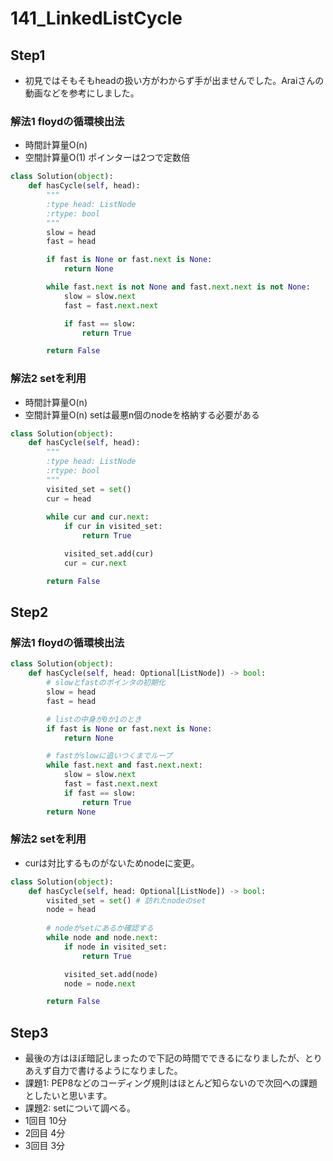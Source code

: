 # 141_LinkedListCycle

## Step1

- 初見ではそもそもheadの扱い方がわからず手が出ませんでした。Araiさんの動画などを参考にしました。
### 解法1 floydの循環検出法
- 時間計算量O(n)
- 空間計算量O(1) ポインターは2つで定数倍

```python
class Solution(object):
    def hasCycle(self, head):
        """
        :type head: ListNode
        :rtype: bool
        """
        slow = head
        fast = head

        if fast is None or fast.next is None:
            return None

        while fast.next is not None and fast.next.next is not None:
            slow = slow.next
            fast = fast.next.next

            if fast == slow:
                return True

        return False
```

### 解法2 setを利用
- 時間計算量O(n)
- 空間計算量O(n) setは最悪n個のnodeを格納する必要がある

```python
class Solution(object):
    def hasCycle(self, head):
        """
        :type head: ListNode
        :rtype: bool
        """
        visited_set = set()
        cur = head
        
        while cur and cur.next:
            if cur in visited_set:
                return True

            visited_set.add(cur)
            cur = cur.next

        return False
```

## Step2

### 解法1 floydの循環検出法

```python
class Solution(object):
    def hasCycle(self, head: Optional[ListNode]) -> bool:
        # slowとfastのポインタの初期化
        slow = head
        fast = head

        # listの中身が0か1のとき
        if fast is None or fast.next is None:
            return None

        # fastがslowに追いつくまでループ
        while fast.next and fast.next.next:
            slow = slow.next
            fast = fast.next.next
            if fast == slow:
                return True
        return None
```

### 解法2 setを利用
- curは対比するものがないためnodeに変更。

```python
class Solution(object):
    def hasCycle(self, head: Optional[ListNode]) -> bool:
        visited_set = set() # 訪れたnodeのset
        node = head
        
        # nodeがsetにあるか確認する
        while node and node.next:
            if node in visited_set:
                return True

            visited_set.add(node)
            node = node.next

        return False
```

## Step3

- 最後の方はほぼ暗記しまったので下記の時間でできるになりましたが、とりあえず自力で書けるようになりました。
- 課題1: PEP8などのコーディング規則はほとんど知らないので次回への課題としたいと思います。
- 課題2: setについて調べる。
- 1回目 10分
- 2回目 4分
- 3回目 3分
